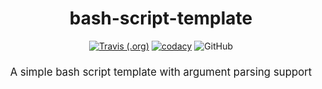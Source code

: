 <h1 align="center"> bash-script-template</h1>
<p align="center">
<a href="https://travis-ci.org/VirtuBox/bash-script-template" target="_blank"><img alt="Travis (.org)" src="https://img.shields.io/travis/VirtuBox/bash-script-template"></a>
<a href="https://www.codacy.com/app/VirtuBox/bash-script-template?utm_source=github.com&amp;utm_medium=referral&amp;utm_content=VirtuBox/bash-script-template&amp;utm_campaign=Badge_Grade" target="_blank"><img src="https://api.codacy.com/project/badge/Grade/18ee41e2620f4d4d9a804049ce056cc9" alt="codacy"/></a>
<img alt="GitHub" src="https://img.shields.io/github/license/VirtuBox/bash-script-template">
</p>
<h3 align="center" style="font-size: 1.2em; font-weight: 400;">A simple bash script template with argument parsing support</h2>
